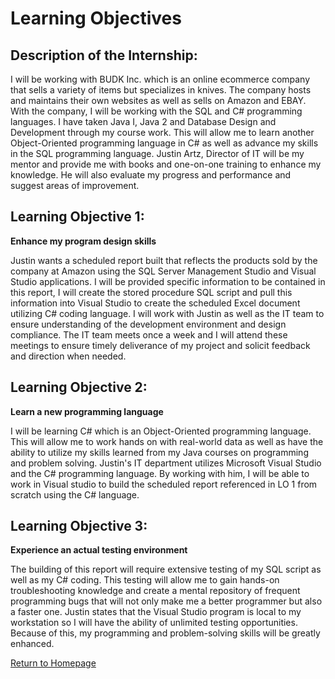 # Learning Objectives

## Description of the Internship: 
I will be working with BUDK Inc. which is an online ecommerce company that sells a variety of items but specializes in knives. The company hosts and maintains their own websites as well as sells on Amazon and EBAY. With the company, I will be working with the SQL and C# programming languages. I have taken Java I, Java 2 and Database Design and Development through my course work. This will allow me to learn another Object-Oriented programming language in C# as well as advance my skills in the SQL programming language. Justin Artz, Director of IT will be my mentor and provide me with books and one-on-one training to enhance my knowledge. He will also evaluate my progress and performance and suggest areas of improvement.

## Learning Objective 1:
**Enhance my program design skills**


Justin wants a scheduled report built that reflects the products sold by the company at Amazon using the SQL Server Management Studio and Visual Studio applications. I will be provided specific information to be contained in this report, I will create the stored procedure SQL script and pull this information into Visual Studio to create the scheduled Excel document utilizing C# coding language. I will work with Justin as well as the IT team to ensure understanding of the development environment and design compliance. The IT team meets once a week and I will attend these meetings to ensure timely deliverance of my project and solicit feedback and direction when needed.

## Learning Objective 2:
**Learn a new programming language**

I will be learning C# which is an Object-Oriented programming language. This will allow me to work hands on with real-world data as well as have the ability to utilize my skills learned from my Java courses on programming and problem solving. Justin's IT department utilizes Microsoft Visual Studio and the C# programming language. By working with him, I will be able to work in Visual studio to build the scheduled report referenced in LO 1 from scratch using the C# language.

## Learning Objective 3:
**Experience an actual testing environment**

The building of this report will require extensive testing of my SQL script as well as my C# coding. This testing will allow me to gain hands-on troubleshooting knowledge and create a mental repository of frequent programming bugs that will not only make me a better programmer but also a faster one. Justin states that the Visual Studio program is local to my workstation so I will have the ability of unlimited testing opportunities. Because of this, my programming and problem-solving skills will be greatly enhanced.

[Return to Homepage](https://kj04511.github.io/)
